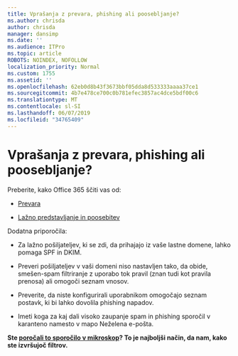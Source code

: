 ```yaml
---
title: Vprašanja z prevara, phishing ali poosebljanje?
ms.author: chrisda
author: chrisda
manager: dansimp
ms.date: ''
ms.audience: ITPro
ms.topic: article
ROBOTS: NOINDEX, NOFOLLOW
localization_priority: Normal
ms.custom: 1755
ms.assetid: ''
ms.openlocfilehash: 62eb0d8b43f3673bbf05dda8d533333aaaa37ce1
ms.sourcegitcommit: 4b7e478ce700c0b781efec3857ac4dce5bdf00c6
ms.translationtype: MT
ms.contentlocale: sl-SI
ms.lasthandoff: 06/07/2019
ms.locfileid: "34765409"
---
```

# <a name="issues-with-spoofing-phishing-or-impersonation"></a>Vprašanja z prevara, phishing ali poosebljanje?

Preberite, kako Office 365 ščiti vas od:

- [Prevara](https://docs.microsoft.com/office365/securitycompliance/anti-spoofing-protection)

- [Lažno predstavljanje in poosebitev](https://docs.microsoft.com/office365/securitycompliance/atp-anti-phishing)

Dodatna priporočila:

- Za lažno pošiljateljev, ki se zdi, da prihajajo iz vaše lastne domene, lahko pomaga SPF in DKIM.

- Preveri pošiljateljev v vaši domeni niso nastavljen tako, da obide, smešen-spam filtriranje z uporabo tok pravil (znan tudi kot pravila prenosa) ali omogoči seznam vnosov.

- Preverite, da niste konfigurirali uporabnikom omogočajo seznam postavk, ki bi lahko dovolila phishing napadov.

- Imeti koga za kaj dali visoko zaupanje spam in phishing sporočil v karanteno namesto v mapo Neželena e-pošta.

**Ste [poročali to sporočilo v mikroskop](https://support.office.com/article/b5caa9f1-cdf3-4443-af8c-ff724ea719d2)? To je najboljši način, da nam, kako ste izvršujoč filtrov.**
